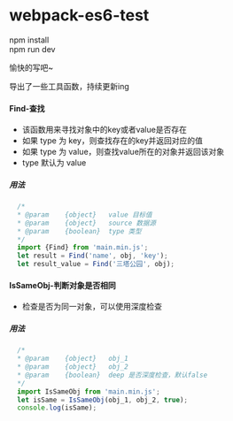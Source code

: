 # webpack-es6-test  

npm install  
npm run dev  

愉快的写吧~

导出了一些工具函数，持续更新ing

#### Find-查找  
  * 该函数用来寻找对象中的key或者value是否存在
  * 如果 type 为 key，则查找存在的key并返回对应的值
  * 如果 type 为 value，则查找value所在的对象并返回该对象
  * type 默认为 value  

##### 用法
```javascript
  /*
  * @param    {object}   value 目标值
  * @param    {object}   source 数据源 
  * @param    {boolean}  type 类型
  */
  import {Find} from 'main.min.js';
  let result = Find('name', obj, 'key');
  let result_value = Find('三塔公园', obj);
```

#### IsSameObj-判断对象是否相同  
  * 检查是否为同一对象，可以使用深度检查  

##### 用法
```javascript
  /*
  * @param    {object}   obj_1 
  * @param    {object}   obj_2 
  * @param    {boolean}  deep 是否深度检查，默认false
  */
  import IsSameObj from 'main.min.js';
  let isSame = IsSameObj(obj_1, obj_2, true);
  console.log(isSame);
```

